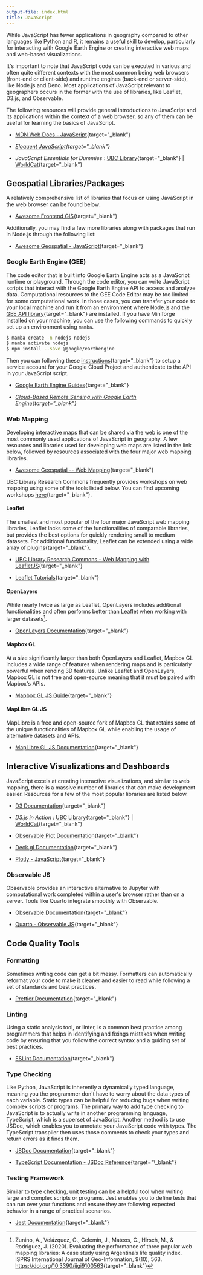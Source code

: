 ```yaml
---
output-file: index.html
title: JavaScript
---
```


While JavaScript has fewer applications in geography compared to other languages
like Python and R, it remains a useful skill to develop, particularly for
interacting with Google Earth Engine or creating interactive web maps and
web-based visualizations.

It's important to note that JavaScript code can be executed in various and often
quite different contexts with the most common being web browsers (front-end or
client-side) and runtime engines (back-end or server-side), like Node.js and
Deno. Most applications of JavaScript relevant to geographers occurs in the
former with the use of libraries, like Leaflet, D3.js, and Observable.

The following resources will provide general introductions to JavaScript and its
applications within the context of a web browser, so any of them can be useful
for learning the basics of JavaScript.

- [MDN Web Docs - JavaScript](https://developer.mozilla.org/en-US/docs/Web/JavaScript){target="\_blank"}

- _[Eloquent JavaScript](https://eloquentjavascript.net/){target="\_blank"}_

- _JavaScript Essentials for Dummies_ :
  [UBC Library](https://go.exlibris.link/7wF76Svs){target="\_blank"} |
  [WorldCat](https://search.worldcat.org/title/1428261417){target="\_blank"}

## Geospatial Libraries/Packages

A relatively comprehensive list of libraries that focus on using JavaScript in
the web browser can be found below:

- [Awesome Frontend GIS](https://github.com/joewdavies/awesome-frontend-gis?tab=readme-ov-file#-javascript-libraries){target="\_blank"}

Additionally, you may find a few more libraries along with packages that run in
Node.js through the following list:

- [Awesome Geospatial - JavaScript](https://github.com/sacridini/Awesome-Geospatial?tab=readme-ov-file#javascript){target="\_blank"}

### Google Earth Engine (GEE)

The code editor that is built into Google Earth Engine acts as a JavaScript
runtime or playground. Through the code editor, you can write JavaScript scripts
that interact with the Google Earth Engine API to access and analyze data.
Computational resources to the GEE Code Editor may be too limited for some
computational work. In those cases, you can transfer your code to your local
machine and run it from an environment where Node.js and the
[GEE API library](https://github.com/google/earthengine-api){target="\_blank"}
are installed. If you have Miniforge installed on your machine, you can use the
following commands to quickly set up an environment using `mamba`.

```bash
$ mamba create -n nodejs nodejs
$ mamba activate nodejs
$ npm install --save @google/earthengine
```

Then you can following these
[instructions](https://developers.google.com/earth-engine/guides/npm_install#server-side-authentication-with-a-service-account){target="\_blank"}
to setup a service account for your Google Cloud Project and authenticate to the
API in your JavaScript script.

- [Google Earth Engine Guides](https://developers.google.com/earth-engine/guides){target="\_blank"}

- _[Cloud-Based Remote Sensing with Google Earth Engine](https://library.oapen.org/handle/20.500.12657/76709){target="\_blank"}_

### Web Mapping

Developing interactive maps that can be shared via the web is one of the most
commonly used applications of JavaScript in geography. A few resources and
libraries used for developing web maps are listed in the link below, followed by
resources associated with the four major web mapping libraries.

- [Awesome Geospatial -- Web Mapping](https://github.com/sacridini/Awesome-Geospatial#web-map-development){target="\_blank"}

UBC Library Research Commons frequently provides workshops on web mapping using
some of the tools listed below. You can find upcoming workshops
[here](https://libcal.library.ubc.ca/calendar/?t=g&q=web%20map&cid=-1&cal=-1&ct=33914,34011&inc=0){target="\_blank"}.

#### Leaflet

The smallest and most popular of the four major JavaScript web mapping
libraries, Leaflet lacks some of the functionalities of comparable libraries,
but provides the best options for quickly rendering small to medium datasets.
For additional functionality, Leaflet can be extended using a wide array of
[plugins](https://leafletjs.com/plugins.html){target="\_blank"}.

- [UBC Library Research Commons - Web Mapping with LeafletJS](https://ubc-library-rc.github.io/gis-intro-leaflet/){target="\_blank"}

- [Leaflet Tutorials](https://leafletjs.com/examples.html){target="\_blank"}

#### OpenLayers

While nearly twice as large as Leaflet, OpenLayers includes additional
functionalities and often performs better than Leaflet when working with larger
datasets[^1].

- [OpenLayers Documentation](https://openlayers.org/doc/){target="\_blank"}

#### Mapbox GL

At a size significantly larger than both OpenLayers and Leaflet, Mapbox GL
includes a wide range of features when rendering maps and is particularly
powerful when rending 3D features. Unlike Leaflet and OpenLayers, Mapbox GL is
not free and open-source meaning that it must be paired with Mapbox's APIs.

- [Mapbox GL JS Guide](https://docs.mapbox.com/mapbox-gl-js/guides/){target="\_blank"}

#### MapLibre GL JS

MapLibre is a free and open-source fork of Mapbox GL that retains some of the
unique functionalities of Mapbox GL while enabling the usage of alternative
datasets and APIs.

- [MapLibre GL JS Documentation](https://maplibre.org/maplibre-gl-js/docs/){target="\_blank"}

## Interactive Visualizations and Dashboards

JavaScript excels at creating interactive visualizations, and similar to web
mapping, there is a massive number of libraries that can make development
easier. Resources for a few of the most popular libraries are listed below.

- [D3 Documentation](https://github.com/d3/d3/wiki){target="\_blank"}

- _D3.js in Action_ :
  [UBC Library](https://go.exlibris.link/W5W94dQC){target="\_blank"} |
  [WorldCat](https://search.worldcat.org/title/1050968610){target="\_blank"}

- [Observable Plot Documentation](https://observablehq.com/plot/getting-started){target="\_blank"}

- [Deck.gl Documentation](https://deck.gl/docs){target="\_blank"}

- [Plotly - JavaScript](https://plotly.com/javascript/){target="\_blank"}

### Observable JS

Observable provides an interactive alternative to Jupyter with computational
work completed within a user's browser rather than on a server. Tools like
Quarto integrate smoothly with Observable.

- [Observable Documentation](https://observablehq.com/@observablehq/documentation?collection=@observablehq/documentation){target="\_blank"}

- [Quarto - Observable JS](https://quarto.org/docs/interactive/ojs/){target="\_blank"}

## Code Quality Tools

### Formatting

Sometimes writing code can get a bit messy. Formatters can automatically
reformat your code to make it cleaner and easier to read while following a set
of standards and best practices.

- [Prettier Documentation](https://prettier.io/docs/en/index.html){target="\_blank"}

### Linting

Using a static analysis tool, or linter, is a common best practice among
programmers that helps in identifying and fixings mistakes when writing code by
ensuring that you follow the correct syntax and a guiding set of best practices.

- [ESLint Documentation](https://eslint.org/docs/latest/){target="\_blank"}

### Type Checking

Like Python, JavaScript is inherently a dynamically typed language, meaning you
the programmer don't have to worry about the data types of each variable. Static
types can be helpful for reducing bugs when writing complex scripts or programs.
The primary way to add type checking to JavaScript is to actually write in
another programming language, TypeScript, which is a superset of JavaScript.
Another method is to use JSDoc, which enables you to annotate your JavaScript
code with types. The TypeScript transpiler then uses those comments to check
your types and return errors as it finds them.

- [JSDoc Documentation](https://jsdoc.app/){target="\_blank"}

- [TypeScript Documentation - JSDoc Reference](https://www.typescriptlang.org/docs/handbook/jsdoc-supported-types.html?){target="\_blank"}

### Testing Framework

Similar to type checking, unit testing can be a helpful tool when writing large
and complex scripts or programs. Jest enables you to define tests that can run
over your functions and ensure they are following expected behavior in a range
of practical scenarios.

- [Jest Documentation](https://jestjs.io/docs/getting-started){target="\_blank"}

[^1]:
    Zunino, A., Velázquez, G., Celemín, J., Mateos, C., Hirsch, M., & Rodriguez,
    J. (2020). Evaluating the performance of three popular web mapping
    libraries: A case study using Argentina’s life quality index. ISPRS
    International Journal of Geo-Information, 9(10), 563.
    <https://doi.org/10.3390/ijgi9100563>{target="\_blank"}
